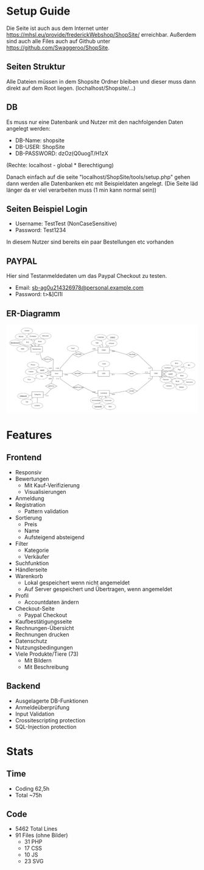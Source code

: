 # Setup Guide
Die Seite ist auch aus dem Internet unter https://mhsl.eu/provide/frederickWebshop/ShopSite/ erreichbar.
Außerdem sind auch alle Files auch auf Github unter https://github.com/Swaggeroo/ShopSite.
## Seiten Struktur
Alle Dateien müssen in dem Shopsite Ordner bleiben und dieser muss dann direkt auf dem Root liegen.
(lochalhost/Shopsite/...)
## DB
Es muss nur eine Datenbank und Nutzer mit den nachfolgenden Daten angelegt werden:
- DB-Name: shopsite
- DB-USER: ShopSite
- DB-PASSWORD: dzOz(Q0uogT/H1zX

(Rechte: localhost - global * Berechtigung)

Danach einfach auf die seite "localhost/ShopSite/tools/setup.php" gehen dann werden alle Datenbanken etc mit Beispieldaten angelegt.
(Die Seite läd länger da er viel verarbeiten muss (1 min kann normal sein))

## Seiten Beispiel Login
- Username: TestTest (NonCaseSensitive)
- Password: Test1234

In diesem Nutzer sind bereits ein paar Bestellungen etc vorhanden

## PAYPAL
Hier sind Testanmeldedaten um das Paypal Checkout zu testen.
- Email: sb-ag0u214326978@personal.example.com
- Password: t>&]CI1l

## ER-Diagramm
![ER-Diagramm](./ERDiagramm.png)

# Features
## Frontend
- Responsiv
- Bewertungen
  - Mit Kauf-Verifizierung
  - Visualisierungen
- Anmeldung
- Registration
  - Pattern validation
- Sortierung
  - Preis
  - Name
  - Aufsteigend absteigend
- Filter
  - Kategorie
  - Verkäufer
- Suchfunktion
- Händlerseite
- Warenkorb
  - Lokal gespeichert wenn nicht angemeldet
  - Auf Server gespeichert und Übertragen, wenn angemeldet
- Profil
  - Accountdaten ändern
- Checkout-Seite
  - Paypal Checkout
- Kaufbestätigungsseite
- Rechnungen-Übersicht
- Rechnungen drucken
- Datenschutz
- Nutzungsbedingungen
- Viele Produkte/Tiere (73)
  - Mit Bildern
  - Mit Beschreibung

## Backend
- Ausgelagerte DB-Funktionen
- Anmeldeüberprüfung
- Input Validation
- Crossitescripting protection
- SQL-Injection protection

# Stats
## Time
- Coding 62,5h
- Total ~75h

## Code
- 5462 Total Lines
- 91 Files (ohne Bilder)
  - 31 PHP
  - 17 CSS
  - 10 JS
  - 23 SVG
